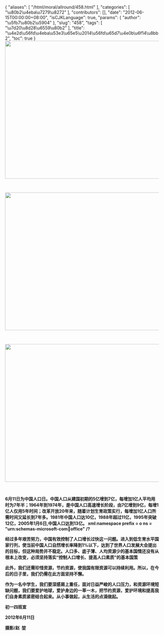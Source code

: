 {
    "aliases": [
        "/html/moral/allround/458.html"
    ],
    "categories": [
        "\u80b2\u4eba\u7279\u8272"
    ],
    "contributors": [],
    "date": "2012-06-15T00:00:00+08:00",
    "isCJKLanguage": true,
    "params": {
        "author": "\u5fb7\u80b2\u5904"
    },
    "slug": "458",
    "tags": [
        "\u7d20\u8d28\u6559\u80b2"
    ],
    "title": "\u4e2d\u56fd\u4eba\u53e3\u65e5\u2014\u56fd\u65d7\u4e0b\u6f14\u8bb2",
    "toc": true
}
**<img
    src="https://cdn.tfls.online/mirror/full/80bb92726e30c8272777ad748d15506ccd485480.jpg"
    style="display:block;margin-left:auto;margin-right:auto;"
    decoding="async"
    fetchpriority="auto"
    loading="lazy"
    height="450"
    width="600"
/>**

 

**<img
    src="https://cdn.tfls.online/mirror/full/f6f5cbd47b694680b85d5609e51fefe60da2b691.jpg"
    style="display:block;margin-left:auto;margin-right:auto;"
    decoding="async"
    fetchpriority="auto"
    loading="lazy"
    height="450"
    width="600"
/>**

 

**<img
    src="https://cdn.tfls.online/mirror/full/e98c4a41bc95a55f23f05e45df116cb2ad2eaa1a.jpg"
    style="display:block;margin-left:auto;margin-right:auto;"
    decoding="async"
    fetchpriority="auto"
    loading="lazy"
    height="450"
    width="600"
/>**

 

**6月11日为中国人口日。中国人口从建国初期的5亿增到7亿，每增加1亿人平均用时为7年半；1964年到1974年，是中国人口高速增长阶段，由7亿增到9亿，每增1亿人仅用5年时间；改革开放20年来，随着计划生育政策实行，每增加1亿人口所需时间又延长到7年多。1981年中国人口达10亿，1988年超过11亿，1995年突破12亿，2005年1月6日,中国人口达到13亿。 xml:namespace prefix = o ns = "urn:schemas-microsoft-com:office:office" /?**

**经过多年艰苦努力，中国有效控制了人口增长过快这一问题。进入到低生育水平国家行列，使当前中国人口自然增长率降到1%以下，达到了世界人口发展大会提出的目标，但这种局势并不稳定。人口多、底子薄、人均资源少的基本国情还没有从根本上改变，必须坚持落实“控制人口增长、提高人口素质”的基本国策**

**此外，我们还需珍惜资源，节约资源，使我国有限资源可以持续利用。所以，在今后的日子里，我们仍需在此方面坚持不懈。**

**作为一名中学生，我们要深感肩上重任，面对日益严峻的人口压力，和资源环境短缺问题，我们要爱护地球，爱护身边的一草一木，把节约资源，爱护环境和提高我们自身素质紧密结合起来。从小事做起，从生活的点滴做起。**

**初一四班宣**

**2012年6月11日**

**摄影/赵  堃**

